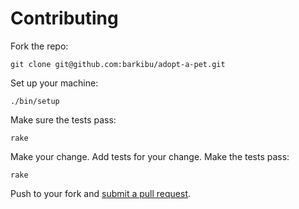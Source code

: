 # Contributing

Fork the repo:

    git clone git@github.com:barkibu/adopt-a-pet.git

Set up your machine:

    ./bin/setup

Make sure the tests pass:

    rake

Make your change. Add tests for your change. Make the tests pass:

    rake

Push to your fork and [submit a pull request][pr].

[pr]: https://github.com/barkibu/adopt-a-pet/compare/
